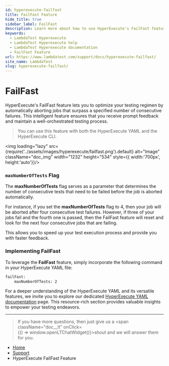 ```yaml
---
id: hyperexecute-failfast
title: FailFast Feature
hide_title: true
sidebar_label: FailFast
description: Learn more about how to use HyperExecute's FailFast feature.
keywords:
  - LambdaTest Hyperexecute
  - LambdaTest Hyperexecute help
  - LambdaTest Hyperexecute documentation
  - FailFast Feature
url: https://www.lambdatest.com/support/docs/hyperexecute-failfast/
site_name: LambdaTest
slug: hyperexecute-failfast/
---
```


<script type="application/ld+json"
      dangerouslySetInnerHTML={{ __html: JSON.stringify({
       "@context": "https://schema.org",
        "@type": "BreadcrumbList",
        "itemListElement": [{
          "@type": "ListItem",
          "position": 1,
          "name": "Home",
          "item": "https://www.lambdatest.com"
        },{
          "@type": "ListItem",
          "position": 2,
          "name": "Support",
          "item": "https://www.lambdatest.com/support/docs/"
        },{
          "@type": "ListItem",
          "position": 3,
          "name": "Integrations",
          "item": "https://www.lambdatest.com/support/docs/hyperexecute-failfast/"
        }]
      })
    }}
></script>

# FailFast 

HyperExecute's FailFast feature lets you to optimize your testing regimen by automatically aborting jobs that surpass a specified number of consecutive failures. This intelligent feature ensures that you receive prompt feedback and maintain a well-orchestrated testing process.

> You can use this feature with both the HyperExecute YAML and the HyperExecute CLI.

<img loading="lazy" src={require('../assets/images/hyperexecute/failfast.png').default} alt="Image"  className="doc_img" width="1232" height="534" style={{ width:'700px', height:'auto'}}/>

### `maxNumberOfTests` Flag

The  **maxNumberOfTests**  flag serves as a parameter that determines the number of consecutive tests that need to be failed before the job is aborted automatically.

For instance, if you set the **maxNumberOfTests** flag to 4, then your job will be aborted after four consecutive test failures. However, if three of your jobs fail and the fourth one is passed, then the FailFast feature will reset and look for the next four consecutive jobs that are failing.

This allows you to speed up your test execution process and provide you with faster feedback.

### Implementing FailFast

To leverage the **FailFast** feature, simply incorporate the following command in your HyperExecute YAML file:

```bash
failFast: 
    maxNumberOfTests: 2
```

For a deeper understanding of the HyperExecute YAML and its versatile features, we invite you to explore our dedicated [HyperExecute YAML documentation](/support/docs/deep-dive-into-hyperexecute-yaml/) page. This resource-rich section provides valuable insights to empower your testing endeavors.

***

>If you have more questions, then just give us a <span className="doc__lt" onClick={() => window.openLTChatWidget()}>shout</span> and we will answer them for you.

<nav aria-label="breadcrumbs">
  <ul className="breadcrumbs">
    <li className="breadcrumbs__item">
      <a className="breadcrumbs__link" target="_self" href="https://www.lambdatest.com">
        Home
      </a>
    </li>
    <li className="breadcrumbs__item">
      <a className="breadcrumbs__link" target="_self" href="https://www.lambdatest.com/support/docs/">
        Support
      </a>
    </li>
    <li className="breadcrumbs__item breadcrumbs__item--active">
      <span className="breadcrumbs__link">
       HyperExecute FailFast Feature
      </span>
    </li>
  </ul>
</nav>